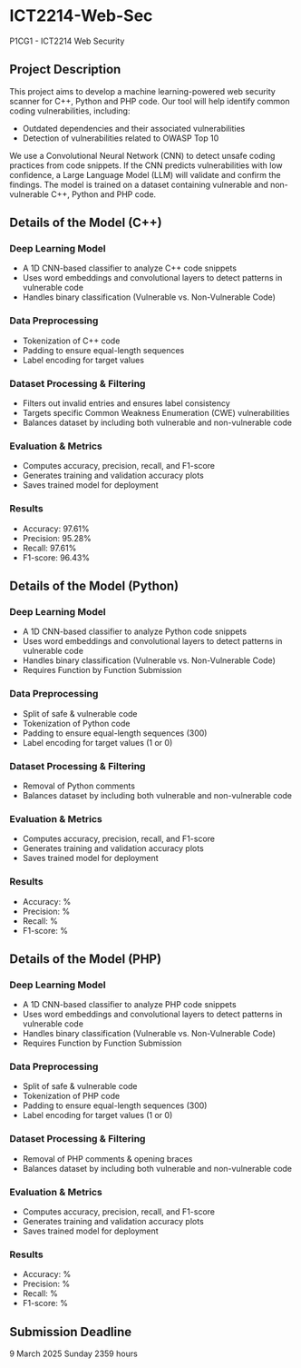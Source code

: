 # ICT2214-Web-Sec
P1CG1 - ICT2214 Web Security

## Project Description
This project aims to develop a machine learning-powered web security scanner for C++, Python and PHP code. Our tool will help identify common coding vulnerabilities, including:
- Outdated dependencies and their associated vulnerabilities
- Detection of vulnerabilities related to OWASP Top 10

We use a Convolutional Neural Network (CNN) to detect unsafe coding practices from code snippets.
If the CNN predicts vulnerabilities with low confidence, a Large Language Model (LLM) will validate and confirm the findings.
The model is trained on a dataset containing vulnerable and non-vulnerable C++, Python and PHP code.

## Details of the Model (C++)
### Deep Learning Model
- A 1D CNN-based classifier to analyze C++ code snippets
- Uses word embeddings and convolutional layers to detect patterns in vulnerable code
- Handles binary classification (Vulnerable vs. Non-Vulnerable Code)

### Data Preprocessing
- Tokenization of C++ code
- Padding to ensure equal-length sequences
- Label encoding for target values

### Dataset Processing & Filtering
- Filters out invalid entries and ensures label consistency
- Targets specific Common Weakness Enumeration (CWE) vulnerabilities
- Balances dataset by including both vulnerable and non-vulnerable code

### Evaluation & Metrics
- Computes accuracy, precision, recall, and F1-score
- Generates training and validation accuracy plots
- Saves trained model for deployment

### Results
- Accuracy: 97.61%
- Precision: 95.28%
- Recall: 97.61%
- F1-score: 96.43%

## Details of the Model (Python)
### Deep Learning Model
- A 1D CNN-based classifier to analyze Python code snippets
- Uses word embeddings and convolutional layers to detect patterns in vulnerable code
- Handles binary classification (Vulnerable vs. Non-Vulnerable Code)
- Requires Function by Function Submission

### Data Preprocessing
- Split of safe & vulnerable code
- Tokenization of Python code
- Padding to ensure equal-length sequences (300)
- Label encoding for target values (1 or 0)

### Dataset Processing & Filtering
- Removal of Python comments
- Balances dataset by including both vulnerable and non-vulnerable code

### Evaluation & Metrics
- Computes accuracy, precision, recall, and F1-score
- Generates training and validation accuracy plots
- Saves trained model for deployment

### Results
- Accuracy: %
- Precision: %
- Recall: %
- F1-score: %

## Details of the Model (PHP)
### Deep Learning Model
- A 1D CNN-based classifier to analyze PHP code snippets
- Uses word embeddings and convolutional layers to detect patterns in vulnerable code
- Handles binary classification (Vulnerable vs. Non-Vulnerable Code)
- Requires Function by Function Submission

### Data Preprocessing
- Split of safe & vulnerable code
- Tokenization of PHP code
- Padding to ensure equal-length sequences (300)
- Label encoding for target values (1 or 0)

### Dataset Processing & Filtering
- Removal of PHP comments & opening braces
- Balances dataset by including both vulnerable and non-vulnerable code

### Evaluation & Metrics
- Computes accuracy, precision, recall, and F1-score
- Generates training and validation accuracy plots
- Saves trained model for deployment

### Results
- Accuracy: %
- Precision: %
- Recall: %
- F1-score: %


## Submission Deadline
9 March 2025 Sunday 2359 hours
